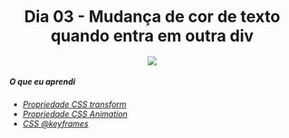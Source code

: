 <h1 align= "center">
 Dia 03 - Mudança de cor de texto quando entra em outra div <a name="id03"></a>
</h1>

<p align = "center">
  <img src = "https://lh3.googleusercontent.com/pw/ACtC-3cycOkZBGqlcewq4WJv730iaym-OAFMTaZGnDxWbNZscorU40WBz5QgCR4cjP_P0aZDS2aA4HSOzKQBR5Z2rJWkzHF8Qr0nDQmWXm6Z6X9sSEQu5gq6YtWBFuGJbZ0EH1VMIAIiQTvgBe8FgH9vX5WS=w1440-h810-no?authuser=0"
</P>

##### O que eu aprendi

* *[Propriedade CSS transform](https://www.w3schools.com/cssref/css3_pr_transform.asp)*
* *[Propriedade CSS Animation](https://www.w3schools.com/css/css3_animations.asp)*
* *[CSS @keyframes](https://www.w3schools.com/cssref/css3_pr_animation-keyframes.asp)*

